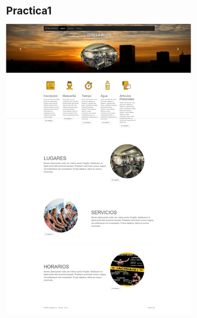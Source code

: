 # Practica1
![imagen](https://github.com/tifany07/Practica1/blob/a8bee8a5c9de844ec5f4ed94736c1e5c77f36102/Captura%20de%20pantalla_27-9-2024_8128_.jpeg)
